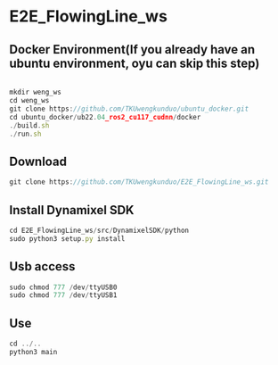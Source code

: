 # E2E_FlowingLine_ws

## Docker Environment(If you already have an ubuntu environment, oyu can skip this step)
###### 
```js
mkdir weng_ws
cd weng_ws
git clone https://github.com/TKUwengkunduo/ubuntu_docker.git
cd ubuntu_docker/ub22.04_ros2_cu117_cudnn/docker
./build.sh
./run.sh
```

## Download
```js
git clone https://github.com/TKUwengkunduo/E2E_FlowingLine_ws.git
```

## Install Dynamixel SDK
```js
cd E2E_FlowingLine_ws/src/DynamixelSDK/python
sudo python3 setup.py install
```

## Usb access
```js
sudo chmod 777 /dev/ttyUSB0
sudo chmod 777 /dev/ttyUSB1
```

## Use
```js
cd ../..
python3 main
```
